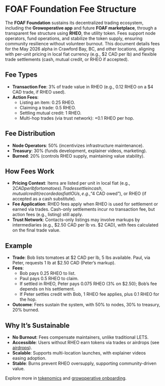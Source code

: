 # FOAF Foundation Fee Structure

The **FOAF Foundation** sustains its decentralized trading ecosystem, including the **Growoperative app** and future **FOAF marketplace**, through a transparent fee structure using **RHEO**, the utility token. Fees support node operators, fund operations, and stabilize the token supply, ensuring community resilience without volunteer burnout. This document details fees for the May 2026 alpha in Crawford Bay, BC, and other locations, aligning with per-unit pricing in local fiat currency (e.g., $2 CAD per lb) and flexible trade settlements (cash, mutual credit, or RHEO if accepted).

## Fee Types
- **Transaction Fee**: 3% of trade value in RHEO (e.g., 0.12 RHEO on a $4 CAD trade, if RHEO used).
- **Action Fees**:
  - Listing an item: 0.25 RHEO.
  - Claiming a trade: 0.5 RHEO.
  - Settling mutual credit: 1 RHEO.
  - Multi-hop trades (via trust network): +0.1 RHEO per hop.

## Fee Distribution
- **Node Operators**: 50% (incentivizes infrastructure maintenance).
- **Treasury**: 30% (funds development, explainer videos, marketing).
- **Burned**: 20% (controls RHEO supply, maintaining value stability).

## How Fees Work
- **Pricing Context**: Items are listed per unit in local fiat (e.g., $2 CAD per lb for tomatoes). Trades settle in cash, mutual credit (recorded as fiat IOUs, e.g., “$4 CAD owed”), or RHEO (if accepted as a cash substitute).
- **Fee Application**: RHEO fees apply when RHEO is used for settlement or earned via trades. Cash-only settlements incur no transaction fee, but action fees (e.g., listing) still apply.
- **Trust Network**: Contacts-only listings may involve markups by intermediaries (e.g., $2.50 CAD per lb vs. $2 CAD), with fees calculated on the final trade value.

## Example
- **Trade**: Bob lists tomatoes at $2 CAD per lb, 5 lbs available. Paul, via Peter, requests 1 lb at $2.50 CAD (Peter’s markup).
- **Fees**:
  - Bob pays 0.25 RHEO to list.
  - Paul pays 0.5 RHEO to claim.
  - If settled in RHEO, Peter pays 0.075 RHEO (3% on $2.50); Bob’s fee depends on his settlement.
  - If Peter settles credit with Bob, 1 RHEO fee applies, plus 0.1 RHEO for the hop.
- **Outcome**: Fees sustain the system, with 50% to nodes, 30% to treasury, 20% burned.

## Why It’s Sustainable
- **No Burnout**: Fees compensate maintainers, unlike traditional LETS.
- **Accessible**: Users without RHEO earn tokens via trades or airdrops (see [airdrops](../../community/airdrops.md)).
- **Scalable**: Supports multi-location launches, with explainer videos easing adoption.
- **Stable**: Burns prevent RHEO oversupply, supporting community-driven value.

Explore more in [tokenomics](./tokenomics.md) and [growoperative onboarding](../growoperative/onboarding.md).
